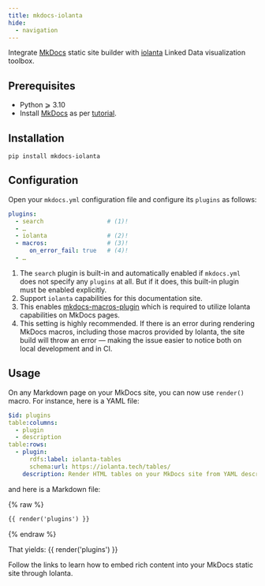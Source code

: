 ```yaml
---
title: mkdocs-iolanta
hide:
  - navigation
---
```


Integrate [MkDocs](https://mkdocs.org) static site builder with [iolanta](https://iolanta.tech) Linked Data visualization toolbox.

## Prerequisites

* Python ⩾ 3.10
* Install [MkDocs](https://mkdocs.org) as per [tutorial](https://www.mkdocs.org/getting-started/).

## Installation

```shell
pip install mkdocs-iolanta
```

## Configuration

Open your `mkdocs.yml` configuration file and configure its `plugins` as follows:

```yaml
plugins:
  - search                  # (1)!
  - …
  - iolanta                 # (2)!
  - macros:                 # (3)!
      on_error_fail: true   # (4)!
  - …
```

1. The `search` plugin is built-in and automatically enabled if `mkdocs.yml` does not specify any `plugins` at all. But if it does, this built-in plugin must be enabled explicitly.
2. Support `iolanta` capabilities for this documentation site.
3. This enables [mkdocs-macros-plugin](https://mkdocs-macros-plugin.readthedocs.io) which is required to utilize Iolanta capabilities on MkDocs pages.
4. This setting is highly recommended. If there is an error during rendering MkDocs macros, including those macros provided by Iolanta, the site build will throw an error — making the issue easier to notice both on local development and in CI.

## Usage

On any Markdown page on your MkDocs site, you can now use `render()` macro. For instance, here is a YAML file:

```yaml
$id: plugins
table:columns:
  - plugin
  - description
table:rows:
  - plugin:
      rdfs:label: iolanta-tables
      schema:url: https://iolanta.tech/tables/
    description: Render HTML tables on your MkDocs site from YAML descriptions instead of clumsy Markdown markup
```

and here is a Markdown file:

{% raw %}
```markdown
{{ render('plugins') }}
```
{% endraw %}

That yields: {{ render('plugins') }} 

Follow the links to learn how to embed rich content into your MkDocs static site through Iolanta.
